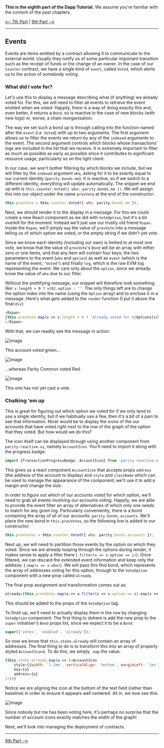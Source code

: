 **This is the eighth part of the Dapp Tutorial.** We assume you're familiar with the content of the past chapters.

[⟵ 7th Part](https://github.com/paritytech/parity/wiki/Tutorial-Part-VII) | [9th Part ⟶](https://github.com/paritytech/parity/wiki/Tutorial-Part-IX)

----

## Events

Events are items emitted by a contract allowing it to communicate to the external world. Usually they notify us of some particular important transition such as the receipt of funds or the change of an owner. In the case of our `Counter` contract, we have a single kind of `event`, called `Voted`, which alerts us to the action of somebody voting.

### What did I vote for?

Let's use this to display a message describing what (if anything) we already voted for. For this, we will need to filter all events to retrieve the event emitted when we voted. Happily, there is a way of doing exactly this and, even better, it returns a `Bond`, so is reactive in the case of new blocks (with new logs) or, worse, a chain reorganisation.

The way we set such a bond up is through calling into the function named after the `event` (i.e. `Voted`) with up to two arguments. The first argument allows us to filter the events we return by any of the `indexed` arguments to the event. The second argument controls which blocks whose transactions' logs are included in the list that we receive. It is extremely important to filter as much as possible as early as possible since it contributes to significant resource usage, particularly so on the light client.

In our case, we won't bother filtering by which blocks we include, but we will filter by the `indexed` argument `who`, asking for it to be exactly equal to our current identity (`parity.bonds.me`). It is reactive, so if we switch to a different identity, everything will update automatically. The snippet we end up with is `this.counter.Voted({ who: parity.bonds.me })`. We will assign this into our object under the name `prevVote` at the end of the constructor:

```js
this.prevVote = this.counter.Voted({ who: parity.bonds.me });
```

Next, we should render it to the display in a message. For this we could create a new React component as we did with `VoteOption`, but it's a bit overkill for the moment. Instead we'll just use our trustly old friend `Rspan`. Inside the `Rspan`, we'll simply `map` the value of `prevVote` into a message telling us of which option we voted, or the empty string if we didn't yet vote.

Since we know each identity (including our own) is limited to at most one vote, we know that the value of `prevVote`'s `Bond` will be an array with either zero or one items, and that any item will contain four keys; the two parameters to the event (`who` and `option`) as well as `event` (which is the name of the event, `"Voted"`) and finally `log`, which is the raw EVM log representing the event. We care only about the `option`, since we already know the value of `who` due to our filter.

Without the prettifying message, our snippet will therefore look something like: `v.length > 0 ? v[0].option : ''`. The only things left are to change the option index into the name (using the `Option` array) and to enclose it in a message. Here's what gets added to the `render` function (I put it above the final `div`):

```js
<Rspan>
{this.prevVote.map(v => v.length > 0 ? `Already voted for ${Options[v[0].option]}` : '')}
</Rspan>
```

With that, we can readily see the message in action:

![image](https://cloud.githubusercontent.com/assets/138296/24864358/426e94a0-1e04-11e7-9253-8e3423268892.png)

This account voted green...

![image](https://cloud.githubusercontent.com/assets/138296/24864365/47c02b30-1e04-11e7-88c6-79f5ef31d4f4.png)

...whereas Parity Common voted Red.

![image](https://cloud.githubusercontent.com/assets/138296/24864351/3a4fbb28-1e04-11e7-8879-6f1538af2cb8.png)

This one has not yet cast a vote.

### Chalking 'em up

This is great for figuring out which option we voted for if we only tend to use a single identity, but if we habitually use a few, then it's a bit of a pain to see that information. Nicer would be to display the icons of the our accounts that have voted right next to the row of the graph of the option that they voted. But how would we do this?

The icon itself can be displayed through using another component from `parity-reactive-ui`, namely `AccountIcon`. You'll need to import it along with the progress badge:

```js
import {TransactionProgressBadge, AccountIcon} from 'parity-reactive-ui';
```

This gives us a react component `AccountIcon` that accepts props `address` (the address of the account to display) and `style` and `className` which can be used to manage the appearance of the component; we'll use it to add a margin and change the size.

In order to figure out which of our accounts voted for which option, we'll need to grab all events involving our accounts voting. Happily, we are able to provide the event filter an array of alternatives of which only one needs to match for any given log. Particularly conveniently, there is a bond containing the array of all of our accounts: `parity.bonds.accounts`. We'll place the new bond in `this.prevVotes`, so the following line is added to our constructor:

```js
this.prevVotes = this.counter.Voted({ who: parity.bonds.accounts });
```

Next up, we will need to partition those events by the option on which they voted. Since we are already looping through the options during render, it makes sense to apply a filter there (`.filter(x => x.option == i)`). Once filtered, we can discard the extended event information and keep only the address: (`.map(x => x.who)`). We will pass this find bond, which represents the array of addresses voting for this option, through to the `VoteOption` component with a new prop called `already`.

The final prop assignment and transformation comes out as:

```js
already={this.prevVotes.map(a => a.filter(x => x.option == i).map(x => x.who))}
```

This should be added to the props of the `VoteOption` tag.

To finsh up, we'll need to actually display them in the row by changing `VoteOption` component. The first thing to dohere is add the new prop to the `super` initialiser's `Bond` props list, since we expect it to be a `Bond`:

```js
super(['votes', 'enabled', 'already']);
```

So now we know that `this.state.already` will contain an array of addresses. The final thing to do is to transform this into an array of properly styled `AccountIcon`s. To do this, we simply `.map` the value:

```js
{this.state.already.map(a => (<AccountIcon
	style={{width: '1.2em', verticalAlign: 'bottom', marginLeft: '1ex'}}
	key={a}
	address={a}
/>))}
```

Notice we are aligning the icon at the bottom of the text field (rather than baseline) in order to ensure it appears well centered. All in, we now see this:

![image](https://cloud.githubusercontent.com/assets/138296/24864065/5e3644ae-1e03-11e7-9046-80d58a84bdb3.png)

Since nobody but me has been voting here, it's perhaps no surprise that the number of account icons exactly matches the width of the graph!

Next, we'll look into managing the deployment of contracts.

----

[9th Part ⟶](https://github.com/paritytech/parity/wiki/Tutorial-Part-IX)
